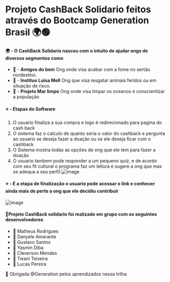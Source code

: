 # Projeto CashBack Solidario feitos através do Bootcamp Generation Brasil 🌍🟢


 #### 🌍 - O CashBack Solidario nasceu com o intuito de ajudar ongs de diversos segmentos como
 * 🌵 - **Amigos do bem** Ong onde visa acabar com a fome no sertão nordestino.
 * 🐶 - **Instituo Luisa Mell** Ong que visa resgatar animais feridos ou em situação de risco.
 * 🐳 - **Projeto Mar limpo** Ong onde visa limpar os oceanos e conscientizar a população
 


#### ⭐ - Etapas do Software
1. O usuario finaliza a sua  compra e logo é redirecionado para pagina do cash back
2. O sistema faz o calculo de quanto seria o valor do cashback e pergunta ao usuario se deseja fazer a doação ou se ele deseja ficar com o cashback
3. O Sistema mostra todas as opções de ong que ele tem para fazer a doação
4. O usuario tambem pode responder a um pequeno quiz, e de acordo com seu fit cultural o programa faz um leitura e sugere a ong que mas se adequa a seu perfil
![image](https://user-images.githubusercontent.com/100168699/201539709-1881a8a6-0064-4e8f-a820-8088ee87e482.png)


#### ⭐ - E a etapa de finalização  o usuario pode acessar o link e conhecer ainda mais de perto a ong que ele decidiu contribuir
![image](https://user-images.githubusercontent.com/100168699/201539814-7f384a51-fdd1-41b3-8d4b-bd5ae48d0d10.png)



#### 👯Projeto CashBack solidario foi realizado em grupo com os seguintes desenvolvedores
* 👨 Matheus Rodrigues
* 👩 Danyele Amarante
* 👨 Gustavo Santos
* 👩 Yasmin Diba
* 👨 Cleverson Mendes
* 👩 Twani Teixeira
* 👨 Lucas Pereira


🎁 Obrigada @Generation pelos aprendizados nessa trilha 
